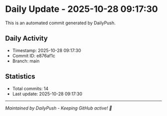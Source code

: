 # Daily Update - 2025-10-28 09:17:30

This is an automated commit generated by DailyPush.

## Daily Activity
- Timestamp: 2025-10-28 09:17:30
- Commit ID: e876af1c
- Branch: main

## Statistics
- Total commits: 14
- Last update: 2025-10-28 09:17:30

---
*Maintained by DailyPush - Keeping GitHub active! 🚀*
